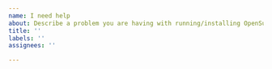 ```yaml
---
name: I need help
about: Describe a problem you are having with running/installing OpenSupports
title: ''
labels: ''
assignees: ''

---
```




